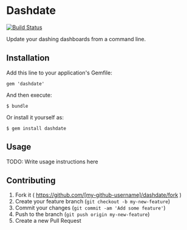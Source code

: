 # Dashdate
[![Build Status](https://travis-ci.org/kmckee/dashdate.png)](https://travis-ci.org/kmckee/dashdate)

Update your dashing dashboards from a command line.

## Installation

Add this line to your application's Gemfile:

    gem 'dashdate'

And then execute:

    $ bundle

Or install it yourself as:

    $ gem install dashdate

## Usage

TODO: Write usage instructions here

## Contributing

1. Fork it ( https://github.com/[my-github-username]/dashdate/fork )
2. Create your feature branch (`git checkout -b my-new-feature`)
3. Commit your changes (`git commit -am 'Add some feature'`)
4. Push to the branch (`git push origin my-new-feature`)
5. Create a new Pull Request
